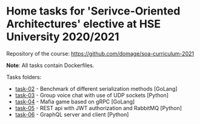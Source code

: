 # Home tasks for 'Serivce-Oriented Architectures' elective at HSE University 2020/2021

Repository of the course: https://github.com/domage/soa-curriculum-2021

**Note**: All tasks contain Dockerfiles.

Tasks folders:

* [task-02](./task-02-serialization) - Benchmark of different serialization methods \[GoLang]
* [task-03](./task-03-socket-voice-chat) - Group voice chat with use of UDP sockets \[Python]
* [task-04](./task-04-mafia-grpc) - Mafia game based on gRPC \[GoLang]
* [task-05](./task-05-rest-stats) - REST api with JWT authorization and RabbitMQ \[Python]
* [task-06](./task-06-graphql) - GraphQL server and client \[Python]